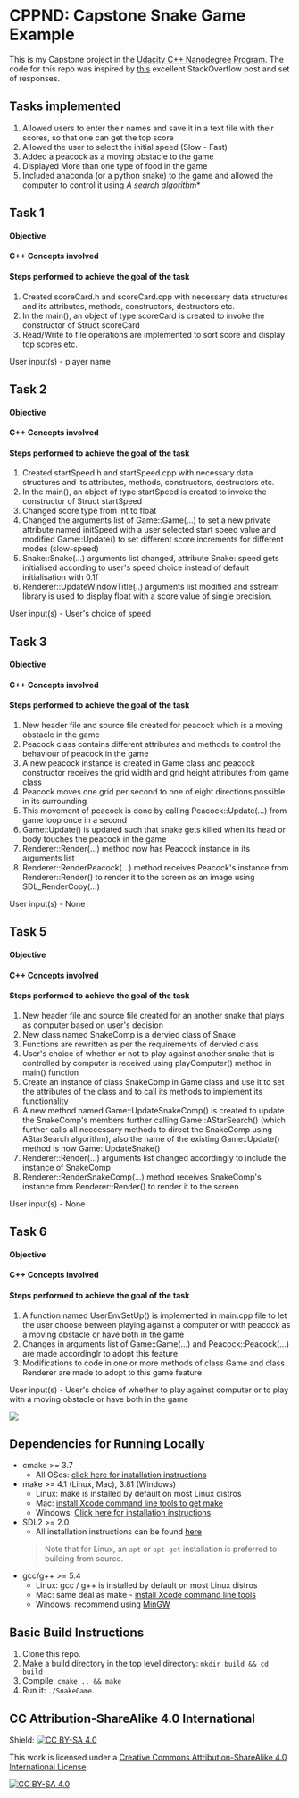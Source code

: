 # CPPND: Capstone Snake Game Example

This is my Capstone project in the [Udacity C++ Nanodegree Program](https://www.udacity.com/course/c-plus-plus-nanodegree--nd213). The code for this repo was inspired by [this](https://codereview.stackexchange.com/questions/212296/snake-game-in-c-with-sdl) excellent StackOverflow post and set of responses.

## Tasks implemented

  1. Allowed users to enter their names and save it in a text file with their scores, so that one can get the top score
  2. Allowed the user to select the initial speed (Slow - Fast)
  3. Added a peacock as a moving obstacle to the game
  4. Displayed More than one type of food in the game
  5. Included anaconda (or a python snake) to the game and allowed the computer to control it using **A* search algorithm**

## Task 1

#### Objective

#### C++ Concepts involved

#### Steps performed to achieve the goal of the task
1. Created scoreCard.h and scoreCard.cpp with necessary data structures and its attributes, methods, constructors, destructors etc.
2. In the main(), an object of type scoreCard is created to invoke the constructor of Struct scoreCard
3. Read/Write to file operations are implemented to sort score and display top scores etc.

User input(s) - player name

## Task 2

#### Objective

#### C++ Concepts involved

#### Steps performed to achieve the goal of the task
1. Created startSpeed.h and startSpeed.cpp with necessary data structures and its attributes, methods, constructors, destructors etc.
2. In the main(), an object of type startSpeed is created to invoke the constructor of Struct startSpeed
1. Changed score type from int to float
2. Changed the arguments list of Game::Game(...) to set a new private attribute named initSpeed with a user selected start speed value and modified Game::Update() to  set different score increments for different modes (slow-speed)
4. Snake::Snake(...) arguments list changed, attribute Snake::speed gets initialised according to user's speed choice instead of default initialisation with 0.1f
5. Renderer::UpdateWindowTitle(..) arguments list modified and sstream library is used to display float with a score value of single precision.

User input(s) - User's choice of speed

## Task 3

#### Objective

#### C++ Concepts involved

#### Steps performed to achieve the goal of the task
1. New header file and source file created for peacock which is a moving obstacle in the game
2. Peacock class contains different attributes and methods to control the behaviour of peacock in the game
2. A new peacock instance is created in Game class and peacock constructor receives the grid width and grid height attributes from game class
2. Peacock moves one grid per second to one of eight directions possible in its surrounding
2. This movement of peacock is done by calling Peacock::Update(...) from game loop once in a second
3. Game::Update() is updated such that snake gets killed when its head or body touches the peacock in the game
3. Renderer::Render(...) method now has Peacock instance in its arguments list
3. Renderer::RenderPeacock(...) method receives Peacock's instance from Renderer::Render() to render it to the screen as an image using SDL_RenderCopy(...)

User input(s) - None



## Task 5

#### Objective

#### C++ Concepts involved

#### Steps performed to achieve the goal of the task
1. New header file and source file created for an another snake that plays as computer based on user's decision
1. New class named SnakeComp is a dervied class of Snake
1. Functions are rewritten as per the requirements of dervied class
1. User's choice of whether or not to play against another snake that is controlled by computer is received using playComputer() method in main() function
1. Create an instance of class SnakeComp in Game class and use it to set the attributes of the class and to call its methods to implement its functionality
1. A new method named Game::UpdateSnakeComp() is created to update the SnakeComp's members further calling Game::AStarSearch() (which further calls all neccessary methods to direct the SnakeComp using AStarSearch algorithm), also the name of the existing Game::Update() method is now Game::UpdateSnake()
1. Renderer::Render(...) arguments list changed accordingly to include the instance of SnakeComp
1. Renderer::RenderSnakeComp(...) method receives SnakeComp's instance from Renderer::Render() to render it to the screen

User input(s) - None

## Task 6

#### Objective

#### C++ Concepts involved

#### Steps performed to achieve the goal of the task

1. A function named UserEnvSetUp() is implemented in main.cpp file to let the user choose between playing against a computer or with peacock as a moving obstacle or have both in the game
2. Changes in arguments list of Game::Game(...) and Peacock::Peacock(...) are made accordinglr to adopt this feature
3. Modifications to code in one or more methods of class Game and class Renderer are made to adopt to this game feature

User input(s) - User's choice of whether to play against computer or to play with a moving obstacle or have both in the game

<!-- The Capstone Project gives you a chance to integrate what you've learned throughout this program. This project will become an important part of your portfolio to share with current and future colleagues and employers.

In this project, you can build your own C++ application or extend this Snake game, following the principles you have learned throughout this Nanodegree Program. This project will demonstrate that you can independently create applications using a wide range of C++ features. -->

<img src="snake_game.gif"/>

## Dependencies for Running Locally
* cmake >= 3.7
  * All OSes: [click here for installation instructions](https://cmake.org/install/)
* make >= 4.1 (Linux, Mac), 3.81 (Windows)
  * Linux: make is installed by default on most Linux distros
  * Mac: [install Xcode command line tools to get make](https://developer.apple.com/xcode/features/)
  * Windows: [Click here for installation instructions](http://gnuwin32.sourceforge.net/packages/make.htm)
* SDL2 >= 2.0
  * All installation instructions can be found [here](https://wiki.libsdl.org/Installation)
  >Note that for Linux, an `apt` or `apt-get` installation is preferred to building from source. 
* gcc/g++ >= 5.4
  * Linux: gcc / g++ is installed by default on most Linux distros
  * Mac: same deal as make - [install Xcode command line tools](https://developer.apple.com/xcode/features/)
  * Windows: recommend using [MinGW](http://www.mingw.org/)

## Basic Build Instructions

1. Clone this repo.
2. Make a build directory in the top level directory: `mkdir build && cd build`
3. Compile: `cmake .. && make`
4. Run it: `./SnakeGame`.


## CC Attribution-ShareAlike 4.0 International


Shield: [![CC BY-SA 4.0][cc-by-sa-shield]][cc-by-sa]

This work is licensed under a
[Creative Commons Attribution-ShareAlike 4.0 International License][cc-by-sa].

[![CC BY-SA 4.0][cc-by-sa-image]][cc-by-sa]

[cc-by-sa]: http://creativecommons.org/licenses/by-sa/4.0/
[cc-by-sa-image]: https://licensebuttons.net/l/by-sa/4.0/88x31.png
[cc-by-sa-shield]: https://img.shields.io/badge/License-CC%20BY--SA%204.0-lightgrey.svg
